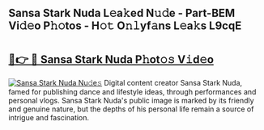 ## Sansa Stark Nuda L𝚎a𝚔ed N𝚞𝚍e - Part-BEM Vi𝚍𝚎o P𝚑𝚘tos - H𝚘𝚝 O𝚗𝚕yf𝚊ns L𝚎a𝚔s L9cqE

# <h2><a href="http://kf1cnl.oniu.top/?m=Sansa+Stark+Nuda">🔗👉 🔴 Sansa Stark Nuda P𝚑ot𝚘𝚜 V𝚒d𝚎o</a></h2>

[![Sansa Stark Nuda Nu𝚍e𝚜](https://i.imgur.com/0qMVB7G.gif)](http://kf1cnl.oniu.top/?m=Sansa+Stark+Nuda)
Digital content creator Sansa Stark Nuda, famed for publishing dance and lifestyle ideas, through performances and personal vlogs. Sansa Stark Nuda's public image is marked by its friendly and genuine nature, but the depths of his personal life remain a source of intrigue and fascination.  
